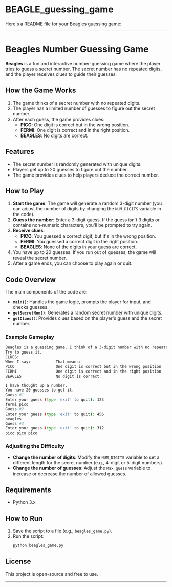 # BEAGLE_guessing_game
Here's a README file for your Beagles guessing game:

---

# Beagles Number Guessing Game

**Beagles** is a fun and interactive number-guessing game where the player tries to guess a secret number. The secret number has no repeated digits, and the player receives clues to guide their guesses.

## How the Game Works

1. The game thinks of a secret number with no repeated digits.
2. The player has a limited number of guesses to figure out the secret number.
3. After each guess, the game provides clues:
   - **PICO**: One digit is correct but in the wrong position.
   - **FERMI**: One digit is correct and in the right position.
   - **BEAGLES**: No digits are correct.

## Features

- The secret number is randomly generated with unique digits.
- Players get up to 20 guesses to figure out the number.
- The game provides clues to help players deduce the correct number.

## How to Play

1. **Start the game**: The game will generate a random 3-digit number (you can adjust the number of digits by changing the `NUM_DIGITS` variable in the code).
2. **Guess the number**: Enter a 3-digit guess. If the guess isn't 3 digits or contains non-numeric characters, you'll be prompted to try again.
3. **Receive clues**:
   - **PICO**: You guessed a correct digit, but it's in the wrong position.
   - **FERMI**: You guessed a correct digit in the right position.
   - **BEAGLES**: None of the digits in your guess are correct.
4. You have up to 20 guesses. If you run out of guesses, the game will reveal the secret number.
5. After a game ends, you can choose to play again or quit.

## Code Overview

The main components of the code are:

- **`main()`**: Handles the game logic, prompts the player for input, and checks guesses.
- **`getSecretNum()`**: Generates a random secret number with unique digits.
- **`getClues()`**: Provides clues based on the player's guess and the secret number.

### Example Gameplay

```bash
Beagles is a guessing game. I think of a 3-digit number with no repeated digits.
Try to guess it.
CLUES: 
When I say:           That means:
PICO                  One digit is correct but in the wrong position
FERMI                 One digit is correct and in the right position
BEAGLES               No digit is correct

I have thought up a number.
You have 20 guesses to get it.
Guess #1
Enter your guess (type 'exit' to quit): 123
fermi pico
Guess #2
Enter your guess (type 'exit' to quit): 456
beagles
Guess #3
Enter your guess (type 'exit' to quit): 312
pico pico pico
```

### Adjusting the Difficulty

- **Change the number of digits**: Modify the `NUM_DIGITS` variable to set a different length for the secret number (e.g., 4-digit or 5-digit numbers).
- **Change the number of guesses**: Adjust the `Max_guess` variable to increase or decrease the number of allowed guesses.

## Requirements

- Python 3.x

## How to Run

1. Save the script to a file (e.g., `beagles_game.py`).
2. Run the script:
   ```bash
   python beagles_game.py
   ```

## License

This project is open-source and free to use.

---

